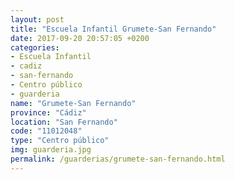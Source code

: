 ```yaml
---
layout: post
title: "Escuela Infantil Grumete-San Fernando"
date: 2017-09-20 20:57:05 +0200
categories:
- Escuela Infantil
- cadiz
- san-fernando
- Centro público
- guarderia
name: "Grumete-San Fernando"
province: "Cádiz"
location: "San Fernando"
code: "11012048"
type: "Centro público"
img: guarderia.jpg
permalink: /guarderias/grumete-san-fernando.html
---
```

